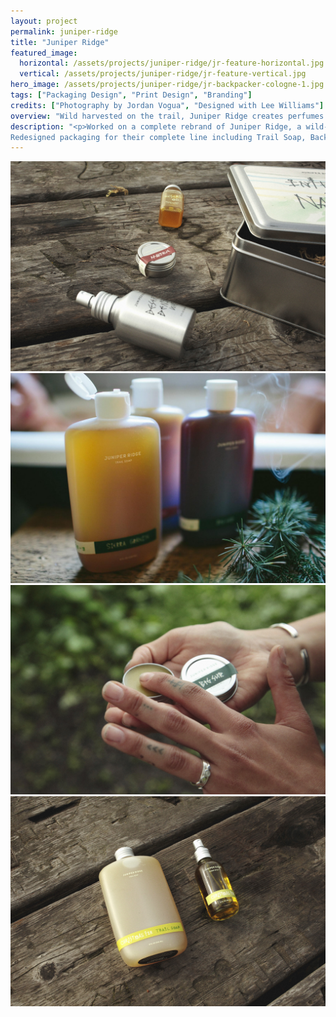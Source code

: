 ```yaml
---
layout: project
permalink: juniper-ridge
title: "Juniper Ridge"
featured_image:
  horizontal: /assets/projects/juniper-ridge/jr-feature-horizontal.jpg
  vertical: /assets/projects/juniper-ridge/jr-feature-vertical.jpg
hero_image: /assets/projects/juniper-ridge/jr-backpacker-cologne-1.jpg
tags: ["Packaging Design", "Print Design", "Branding"]
credits: ["Photography by Jordan Vogua", "Designed with Lee Williams"]
overview: "Wild harvested on the trail, Juniper Ridge creates perfumes and fragrances by distilling and extracting natural scents from wildflowers, plants, and tree trimmings."
description: "<p>Worked on a complete rebrand of Juniper Ridge, a wild-harvested fragrance company, to visually unify their brand.
Redesigned packaging for their complete line including Trail Soap, Backpacker's Cologne, Cabin Spray, Campfire Incense and Smudge's.</p>"
---
```


<div class="grid grid--offset">
  <div class="grid__col-12">
    <img src="/assets/projects/juniper-ridge/jr-box-set-1.jpg" />
  </div>
</div>

<div class="full-bleed">
  <img src="/assets/projects/juniper-ridge/jr-soaps.jpg"/>
</div>

<div class="grid grid--offset">
  <div class="grid__col-12">
    <img src="/assets/projects/juniper-ridge/jr-trail-resin-cologne-big-sur-1.jpg" />
  </div>
</div>

<div class="grid grid--offset">
  <div class="grid__col-12 grid__col--bleed-bottom">
    <img src="/assets/projects/juniper-ridge/jr-christmas-fur-set-1.jpg" />
  </div>
</div>